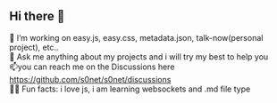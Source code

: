 ## Hi there 👋

👷 I’m working on easy.js, easy.css, metadata.json, talk-now(personal project), etc..  
💬 Ask me anything about my projects and i will try my best to help you  
📫you can reach me on the <a herf="">Discussions</a> here https://github.com/s0net/s0net/discussions  
🎉🎈 Fun facts: i love js, i am learning websockets and .md file type  
